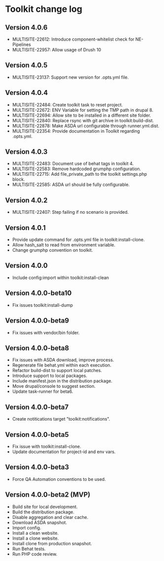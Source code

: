 # Toolkit change log

## Version 4.0.6
  - MULTISITE-22612: Introduce component-whitelist check for NE-Pipelines
  - MULTISITE-22957: Allow usage of Drush 10

## Version 4.0.5
  - MULTISITE-23137: Support new version for .opts.yml file.

## Version 4.0.4
  - MULTISITE-22484: Create toolkit task to reset project.
  - MULTISITE-22672: ENV Variable for setting the TMP path in drupal 8.
  - MULTISITE-22694: Allow site to be installed in a different site folder.
  - MULTISITE-22840: Replace rsync with git archive in toolkit:build-dist.
  - MULTISITE-22878: Make ASDA url configurable through runner.yml.dist.
  - MULTISITE-22354: Provide documentation in Toolkit regarding .opts.yml.

## Version 4.0.3
  - MULTISITE-22483: Document use of behat tags in toolkit 4.
  - MULTISITE-22583: Remove hardcoded grumphp configuration.
  - MULTISITE-22715: Add file_private_path to the toolkit settings.php block.
  - MULTISITE-22585: ASDA url should be fully configurable.

## Version 4.0.2
  - MULTISITE-22407: Step failing if no scenario is provided.

## Version 4.0.1
  - Provide update command for .opts.yml file in toolkit:install-clone.
  - Allow hash_salt to read from environment variable.
  - Change grumphp convention on toolkit.

## Version 4.0.0
  - Include config:import within toolkit:install-clean

## Version 4.0.0-beta10
  - Fix issues toolkit:install-dump

## Version 4.0.0-beta9
  - Fix issues with vendor/bin folder.

## Version 4.0.0-beta8
  - Fix issues with ASDA download, improve process.
  - Regenerate file behat.yml within each execution.
  - Refactor build-dist to support local patches.
  - Introduce support to local packages.
  - Include manifest.json in the distribution package.
  - Move drupal/console to suggest section.
  - Update task-runner for beta6.

## Version 4.0.0-beta7
  - Create notitications target "toolkit:notifications".

## Version 4.0.0-beta5
  - Fix issue with toolkit:install-clone.
  - Update documentation for project-id and env vars.

## Version 4.0.0-beta3
  - Force QA Automation conventions to be used.

## Version 4.0.0-beta2 (MVP)
  - Build site for local development.
  - Build the distribution package.
  - Disable aggregation and clear cache.
  - Download ASDA snapshot.
  - Import config.
  - Install a clean website.
  - Install a clone website.
  - Install clone from production snapshot.
  - Run Behat tests.
  - Run PHP code review.
